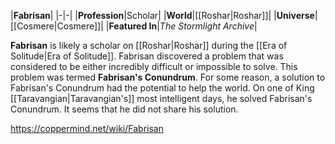 |**Fabrisan**|
|-|-|
|**Profession**|Scholar|
|**World**|[[Roshar\|Roshar]]|
|**Universe**|[[Cosmere\|Cosmere]]|
|**Featured In**|*The Stormlight Archive*|

**Fabrisan** is likely a scholar on [[Roshar\|Roshar]] during the [[Era of Solitude\|Era of Solitude]].
Fabrisan discovered a problem that was considered to be either incredibly difficult or impossible to solve. This problem was termed **Fabrisan's Conundrum**. For some reason, a solution to Fabrisan's Conundrum had the potential to help the world. On one of King [[Taravangian\|Taravangian's]] most intelligent days, he solved Fabrisan's Conundrum. It seems that he did not share his solution.



https://coppermind.net/wiki/Fabrisan